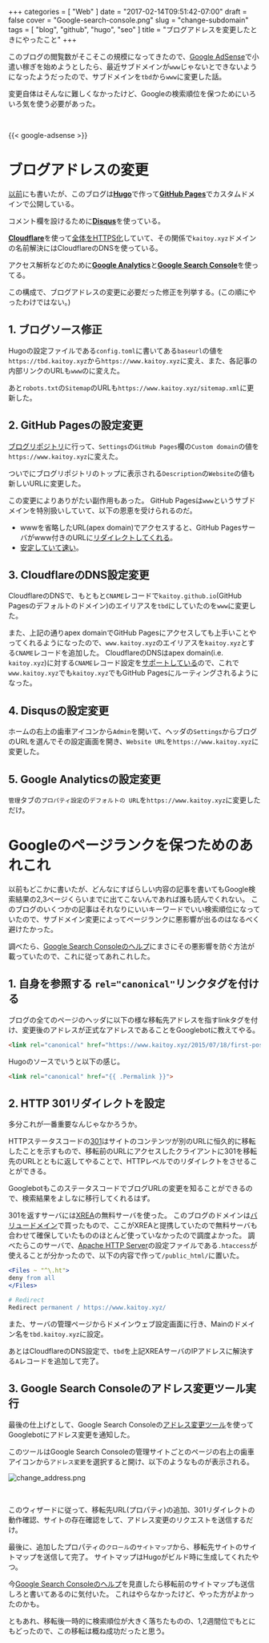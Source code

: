 +++
categories = [ "Web" ]
date = "2017-02-14T09:51:42-07:00"
draft = false
cover = "Google-search-console.png"
slug = "change-subdomain"
tags = [ "blog", "github", "hugo", "seo" ]
title = "ブログアドレスを変更したときにやったこと"
+++

このブログの閲覧数がそこそこの規模になってきたので、[Google AdSense](https://www.google.co.jp/adsense/start/)で小遣い稼ぎを始めようとしたら、最近サブドメインが`www`じゃないとできないようになったようだったので、サブドメインを`tbd`から`www`に変更した話。

変更自体はそんなに難しくなかったけど、Googleの検索順位を保つためにいろいろ気を使う必要があった。

<br>

{{< google-adsense >}}

# ブログアドレスの変更
[以前](https://www.kaitoy.xyz/2015/08/28/using-hugo/)にも書いたが、このブログは[__Hugo__](https://gohugo.io/)で作って[__GitHub Pages__](https://pages.github.com/)でカスタムドメインで公開している。

コメント欄を設けるために[__Disqus__](https://disqus.com/)を使っている。

[__Cloudflare__](https://www.cloudflare.com/)を使って[全体をHTTPS化](https://www.kaitoy.xyz/2016/07/01/https-support-by-cloudflare/)していて、その関係で`kaitoy.xyz`ドメインの名前解決にはCloudflareのDNSを使っている。

アクセス解析などのために[__Google Analytics__](https://analytics.google.com/)と[__Google Search Console__](https://www.google.com/webmasters/tools/home)を使ってる。

この構成で、ブログアドレスの変更に必要だった修正を列挙する。(この順にやったわけではない。)

## 1. ブログソース修正
Hugoの設定ファイルである`config.toml`に書いてある`baseurl`の値を`https://tbd.kaitoy.xyz`から`https://www.kaitoy.xyz`に変え、また、各記事の内部リンクのURLも`www`のに変えた。

あと`robots.txt`の`Sitemap`のURLも`https://www.kaitoy.xyz/sitemap.xml`に更新した。

## 2. GitHub Pagesの設定変更
[ブログリポジトリ](https://github.com/kaitoy/blog)に行って、`Settings`の`GitHub Pages`欄の`Custom domain`の値を`https://www.kaitoy.xyz`に変えた。

ついでにブログリポジトリのトップに表示される`Description`の`Website`の値も新しいURLに変更した。

この変更によりありがたい副作用もあった。
GitHub Pagesは`www`というサブドメインを特別扱いしていて、以下の恩恵を受けられるのだ。

* wwwを省略したURL(apex domain)でアクセスすると、GitHub Pagesサーバがwww付きのURLに[リダイレクトしてくれる](https://help.github.com/articles/setting-up-an-apex-domain-and-www-subdomain/)。
* [安定していて速い](https://help.github.com/articles/about-supported-custom-domains/#www-subdomains)。

## 3. CloudflareのDNS設定変更
CloudflareのDNSで、もともと`CNAME`レコードで`kaitoy.github.io`(GitHub Pagesのデフォルトのドメイン)のエイリアスを`tbd`にしていたのを`www`に変更した。

また、上記の通りapex domainでGitHub Pagesにアクセスしても上手いことやってくれるようになったので、`www.kaitoy.xyz`のエイリアスを`kaitoy.xyz`とする`CNAME`レコードを追加した。
CloudflareのDNSはapex domain(i.e. `kaitoy.xyz`)に対する`CNAME`レコード設定を[サポートしている](https://support.cloudflare.com/hc/en-us/articles/200169056-CNAME-Flattening-RFC-compliant-support-for-CNAME-at-the-root)ので、これで`www.kaitoy.xyz`でも`kaitoy.xyz`でもGitHub Pagesにルーティングされるようになった。

## 4. Disqusの設定変更
ホームの右上の歯車アイコンから`Admin`を開いて、ヘッダの`Settings`からブログのURLを選んでその設定画面を開き、`Website URL`を`https://www.kaitoy.xyz`に変更した。

## 5. Google Analyticsの設定変更
`管理`タブの`プロパティ設定`の`デフォルトの URL`を`https://www.kaitoy.xyz`に変更しただけ。

# Googleのページランクを保つためのあれこれ
以前もどこかに書いたが、どんなにすばらしい内容の記事を書いてもGoogle検索結果の2,3ページくらいまでに出てこないんであれば誰も読んでくれない。
このブログのいくつかの記事はそれなりにいいキーワードでいい検索順位になっていたので、サブドメイン変更によってページランクに悪影響が出るのはなるべく避けたかった。

調べたら、[Google Search Consoleのヘルプ](https://support.google.com/webmasters/answer/6033049?hl=ja&ref_topic=6033084)にまさにその悪影響を防ぐ方法が載っていたので、これに従ってあれこれした。

## 1. 自身を参照する `rel="canonical"`リンクタグを付ける
ブログの全てのページのヘッダに以下の様な移転先アドレスを指すlinkタグを付け、変更後のアドレスが正式なアドレスであることをGooglebotに教えてやる。

```html
<link rel="canonical" href="https://www.kaitoy.xyz/2015/07/18/first-post/">
```

Hugoのソースでいうと以下の感じ。

```html
<link rel="canonical" href="{{ .Permalink }}">
```

## 2. HTTP 301リダイレクトを設定
多分これが一番重要なんじゃなかろうか。

HTTPステータスコードの[301](https://support.google.com/webmasters/answer/93633)はサイトのコンテンツが別のURLに恒久的に移転したことを示すもので、移転前のURLにアクセスしたクライアントに301を移転先のURLとともに返してやることで、HTTPレベルでのリダイレクトをさせることができる。

GooglebotもこのステータスコードでブログURLの変更を知ることができるので、検索結果をよしなに移行してくれるはず。

301を返すサーバには[XREA](https://www.xrea.com/)の無料サーバを使った。
このブログのドメインは[バリュードメイン](https://www.value-domain.com/)で買ったもので、ここがXREAと提携していたので無料サーバも合わせて確保していたもののほとんど使っていなかったので調度よかった。
調べたらこのサーバで、[Apache HTTP Server](https://httpd.apache.org/)の設定ファイルである`.htaccess`が使えることが分かったので、以下の内容で作って`/public_html/`に置いた。

```apache
<Files ~ "^\.ht">
deny from all
</Files>

# Redirect
Redirect permanent / https://www.kaitoy.xyz/
```

また、サーバの管理ページからドメインウェブ設定画面に行き、Mainのドメイン名を`tbd.kaitoy.xyz`に設定。

あとはCloudflareのDNS設定で、`tbd`を上記XREAサーバのIPアドレスに解決する`A`レコードを追加して完了。

## 3. Google Search Consoleのアドレス変更ツール実行
最後の仕上げとして、Google Search Consoleの[アドレス変更ツール](https://support.google.com/webmasters/answer/83106)を使ってGooglebotにアドレス変更を通知した。

このツールはGoogle Search Consoleの管理サイトごとのページの右上の歯車アイコンから`アドレス変更`を選択すると開け、以下のようなものが表示される。

![change_address.png](/images/change-subdomain/change_address.png)

<br>

このウィザードに従って、移転先URL(プロパティ)の追加、301リダイレクトの動作確認、サイトの存在確認をして、アドレス変更のリクエストを送信するだけ。

最後に、追加したプロパティの`クロール`の`サイトマップ`から、移転先サイトのサイトマップを送信して完了。
サイトマップはHugoがビルド時に生成してくれたやつ。

今[Google Search Consoleのヘルプ](https://support.google.com/webmasters/answer/6033049?hl=ja&ref_topic=6033084)を見直したら移転前のサイトマップも送信しろと書いてあるのに気付いた。
これはやらなかったけど、やった方がよかったのかも。

ともあれ、移転後一時的に検索順位が大きく落ちたものの、1,2週間位でもとにもどったので、この移転は概ね成功だったと思う。

